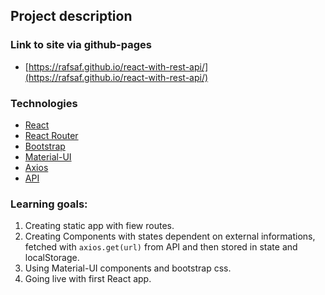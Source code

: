 ## Project description

### Link to site via github-pages
  * [https://rafsaf.github.io/react-with-rest-api/](https://rafsaf.github.io/react-with-rest-api/)

### Technologies

  * [React](https://reactjs.org/)
  * [React Router](https://reactrouter.com/)
  * [Bootstrap](https://getbootstrap.com/)
  * [Material-UI](https://material-ui.com/)
  * [Axios](https://github.com/axios/axios)
  * [API](https://rickandmortyapi.com/)

### Learning goals:

  1. Creating static app with fiew routes.
  2. Creating Components with states dependent on external informations, fetched with `axios.get(url)` from API and then stored in state and localStorage. 
  3. Using Material-UI components and bootstrap css.
  4. Going live with first React app.

